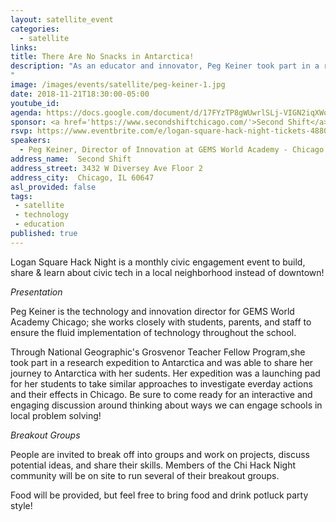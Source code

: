 ```yaml
---
layout: satellite_event
categories:
  - satellite
links:
title: There Are No Snacks in Antarctica!
description: "As an educator and innovator, Peg Keiner took part in a research expedition to Antarctica with National Geographic and was able to share her journey to Antarctica with her sudents, inspiring them to take similar approaches to investigate everday actions and their effects in Chicago.
"
image: /images/events/satellite/peg-keiner-1.jpg
date: 2018-11-21T18:30:00-05:00
youtube_id:
agenda: https://docs.google.com/document/d/17FYzTP8gWUwrlSLj-VIGN2iqXWohUPFiRvnsuBpdrL0/edit#
sponsor: <a href='https://www.secondshiftchicago.com/'>Second Shift</a>
rsvp: https://www.eventbrite.com/e/logan-square-hack-night-tickets-48806946892
speakers:
  - Peg Keiner, Director of Innovation at GEMS World Academy - Chicago
address_name:  Second Shift
address_street: 3432 W Diversey Ave Floor 2
address_city:  Chicago, IL 60647
asl_provided: false
tags:
 - satellite
 - technology
 - education
published: true
---
```


Logan Square Hack Night is a monthly civic engagement event to build, share & learn about civic tech in a local neighborhood instead of downtown!

*Presentation*

Peg Keiner is the technology and innovation director for GEMS World Academy Chicago; she works closely with students, parents, and staff to ensure the fluid implementation of technology throughout the school.

Through National Geographic's Grosvenor Teacher Fellow Program,she took part in a research expedition to Antarctica and was able to share her journey to Antarctica with her sudents. Her expedition was a launching pad for her students to take similar approaches to investigate everday actions and their effects in Chicago.
Be sure to come ready for an interactive and engaging discussion around thinking about ways we can engage schools in local problem solving!

*Breakout Groups*

People are invited to break off into groups and work on projects, discuss potential ideas, and share their skills. Members of the Chi Hack Night community will be on site to run several of their breakout groups.

Food will be provided, but feel free to bring food and drink potluck party style!
